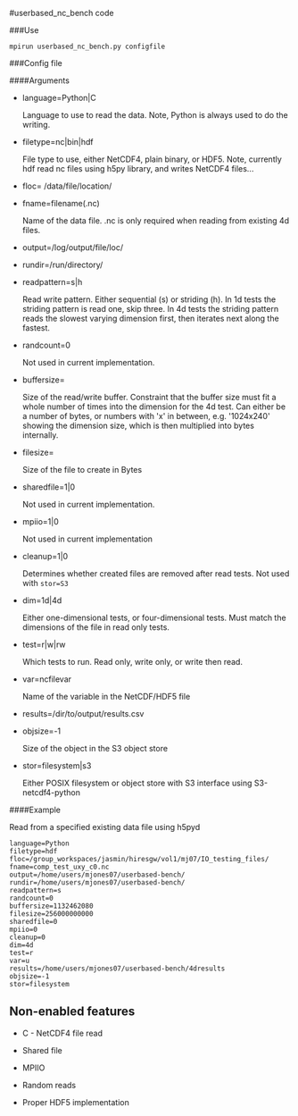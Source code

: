 
#userbased\_nc\_bench code



###Use


`mpirun userbased_nc_bench.py configfile`


###Config file

####Arguments

- language=Python|C

    Language to use to read the data. Note, Python is always used to do the writing.

- filetype=nc|bin|hdf

    File type to use, either NetCDF4, plain binary, or HDF5. Note, currently hdf read nc files using h5py library, and writes NetCDF4 files...

- floc= /data/file/location/

- fname=filename(.nc)

    Name of the data file. .nc is only required when reading from existing 4d files.

- output=/log/output/file/loc/

- rundir=/run/directory/

- readpattern=s|h

    Read write pattern. Either sequential (s) or striding (h). In 1d tests the striding pattern is read one, skip three. In 4d tests the striding pattern reads the slowest varying dimension first, then iterates next along the fastest.

- randcount=0

    Not used in current implementation.

- buffersize=

    Size of the read/write buffer. Constraint that the buffer size must fit a whole number of times into the dimension for the 4d test. Can either be a number of bytes, or numbers with 'x' in between, e.g. '1024x240' showing the dimension size, which is then multiplied into bytes internally.

- filesize=

    Size of the file to create in Bytes

- sharedfile=1|0

    Not used in current implementation.

- mpiio=1|0

    Not used in current implementation

- cleanup=1|0

    Determines whether created files are removed after read tests. Not used with ``stor=S3``

- dim=1d|4d

    Either one-dimensional tests, or four-dimensional tests. Must match the dimensions of the file in read only tests.

- test=r|w|rw

    Which tests to run. Read only, write only, or write then read.
   
- var=ncfilevar

    Name of the variable in the NetCDF/HDF5 file

- results=/dir/to/output/results.csv

- objsize=-1

    Size of the object in the S3 object store

- stor=filesystem|s3

    Either POSIX filesystem or object store with S3 interface using S3-netcdf4-python


####Example

Read from a specified existing data file using h5pyd


```
language=Python
filetype=hdf
floc=/group_workspaces/jasmin/hiresgw/vol1/mj07/IO_testing_files/
fname=comp_test_uxy_c0.nc
output=/home/users/mjones07/userbased-bench/
rundir=/home/users/mjones07/userbased-bench/
readpattern=s
randcount=0
buffersize=1132462080
filesize=256000000000
sharedfile=0
mpiio=0
cleanup=0
dim=4d
test=r
var=u
results=/home/users/mjones07/userbased-bench/4dresults
objsize=-1
stor=filesystem
```

Non-enabled features
--------------------
- C - NetCDF4 file read

- Shared file

- MPIIO

- Random reads

- Proper HDF5 implementation
